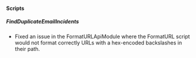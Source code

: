 
#### Scripts

##### FindDuplicateEmailIncidents

- Fixed an issue in the FormatURLApiModule where the FormatURL script would not format correctly URLs with a hex-encoded backslashes in their path.
